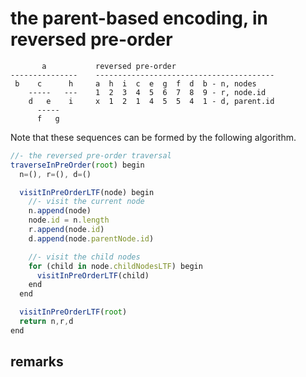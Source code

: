 
<!-- ======================================================================= -->
# the parent-based encoding, in reversed pre-order

```
       a           reversed pre-order
---------------    ----------------------------------------
 b    c      h     a  h  i  c  e  g  f  d  b - n, nodes
    -----   ---    1  2  3  4  5  6  7  8  9 - r, node.id
    d   e    i     x  1  2  1  4  5  5  4  1 - d, parent.id
      -----
      f   g
```

Note that these sequences can be formed by the following algorithm.

```js
//- the reversed pre-order traversal
traverseInPreOrder(root) begin
  n=(), r=(), d=()

  visitInPreOrderLTF(node) begin
    //- visit the current node
    n.append(node)
    node.id = n.length
    r.append(node.id)
    d.append(node.parentNode.id)

    //- visit the child nodes
    for (child in node.childNodesLTF) begin
      visitInPreOrderLTF(child)
    end
  end

  visitInPreOrderLTF(root)
  return n,r,d
end
```

<!-- ======================================================================= -->
## remarks
